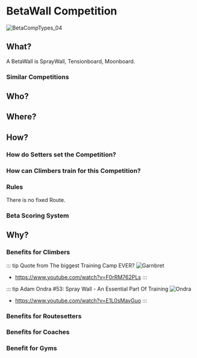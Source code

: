 # BetaWall Competition

![BetaCompTypes_04](/BetaCompTypes_04.png)

## What?

A BetaWall is SprayWall, Tensionboard, Moonboard.


### Similar Competitions

## Who?


## Where?

## How?

### How do Setters set the Competition?

### How can Climbers train for this Competition?

### Rules

There is no fixed Route.

### Beta Scoring System



## Why?

### Benefits for Climbers

::: tip Quote from The biggest Training Camp EVER?
![Garnbret](/SprayWall_00.png)
- https://www.youtube.com/watch?v=F0rRM762PLs
:::

::: tip Adam Ondra #53: Spray Wall - An Essential Part Of Training
![Ondra](/Ondra_SprayWall.png)
- https://www.youtube.com/watch?v=E1L0sMavGuo
::: 

### Benefits for Routesetters

### Benefits for Coaches

### Benefit for Gyms 




